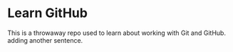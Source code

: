 # Learn GitHub

This is a throwaway repo used to learn about working with Git and GitHub.
adding another sentence.
